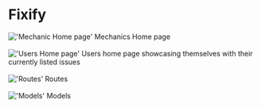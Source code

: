 # Fixify

!['Mechanic Home page'](https://i.imgur.com/wYkkFhm.png)
Mechanics Home page
<br>
<br>
!['Users Home page'](https://i.imgur.com/e3av0hy.png)
Users home page showcasing themselves with their currently listed issues
<br>
<br>
!['Routes'](https://i.imgur.com/Nn0uRCr.png)
Routes
<br>
<br>
!['Models'](https://i.imgur.com/R3QVJrQ.png)
Models
<br>
<br>
